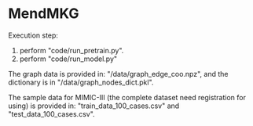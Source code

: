 # MendMKG
Execution step: 
1. perform "code/run_pretrain.py". 
2. perform "code/run_model.py"

The graph data is provided in: "/data/graph_edge_coo.npz", and the dictionary is in "/data/graph_nodes_dict.pkl". 

The sample data for MIMIC-III (the complete dataset need registration for using) is provided in: "train_data_100_cases.csv" and "test_data_100_cases.csv". 
